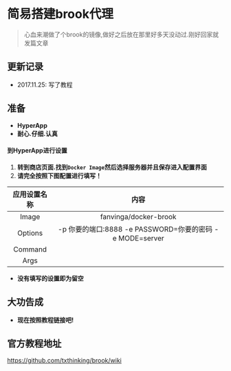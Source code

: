 # 简易搭建brook代理

> 心血来潮做了个brook的镜像,做好之后放在那里好多天没动过.刚好回家就发篇文章


## 更新记录

* 2017.11.25: 写了教程

## 准备

* **HyperApp**
* **耐心.仔细.认真**

#### 到HyperApp进行设置

1. **转到商店页面.找到``Docker Image``然后选择服务器并且保存进入配置界面**
2. **请完全按照下图配置进行填写！**


| 应用设置名称  |                    内容                    |
| :-----: | :--------------------------------------: |
|  Image  |          fanvinga/docker-brook           |
| Options | -p 你要的端口:8888 -e PASSWORD=你要的密码 -e MODE=server |
| Command |                                          |
|  Args   |                                          |

* **没有填写的设置即为留空**
## 大功告成

* **现在按照教程链接吧!**

## 官方教程地址

https://github.com/txthinking/brook/wiki



